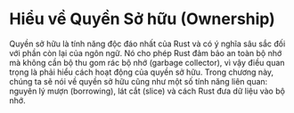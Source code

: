 # Hiểu về Quyền Sở hữu (Ownership)

Quyền sở hữu là tính năng độc đáo nhất của Rust và có ý nghĩa sâu sắc đối với
phần còn lại của ngôn ngữ. Nó cho phép Rust đảm bảo an toàn bộ nhớ mà không cần
bộ thu gom rác bộ nhớ (garbage collector), vì vậy điều quan trọng là phải hiểu cách hoạt động của quyền sở hữu. Trong chương này, chúng ta sẽ nói về quyền sở hữu cũng như một số tính năng liên quan: nguyên lý mượn (borrowing), lát cắt (slice) và cách Rust đưa dữ liệu vào bộ nhớ.